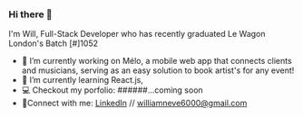 ### Hi there 👋
  I'm Will, Full-Stack Developer who has recently graduated Le Wagon London's Batch [#]1052
- 🔭 I’m currently working on Mélo, a mobile web app that connects clients and musicians, serving as an easy solution to book artist's for any event!
- 🌱 I’m currently learning React.js,
- 💻 Checkout my porfolio: ######...coming soon
- 🔗Connect with me: [LinkedIn](https://www.linkedin.com/in/william-neve-66a13819a/) // williamneve6000@gmail.com 
